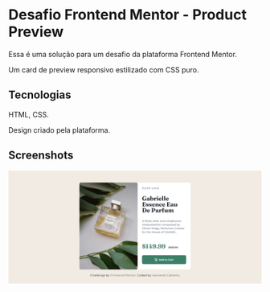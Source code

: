
# Desafio Frontend Mentor - Product Preview

Essa é uma solução para um desafio da plataforma Frontend Mentor.
 
Um card de preview responsivo estilizado com CSS puro.

## Tecnologias
HTML, CSS.

Design criado pela plataforma.

## Screenshots

![App Screenshot](/images/product-screenshot.png)

